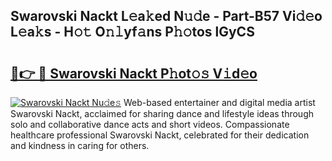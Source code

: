 ## Swarovski Nackt L𝚎a𝚔ed N𝚞𝚍e - Part-B57 Vi𝚍𝚎o L𝚎a𝚔s - H𝚘𝚝 O𝚗𝚕yf𝚊ns P𝚑𝚘tos lGyCS

# <h2><a href="http://kfckuc.oniu.top/?m=Swarovski+Nackt">🔗👉 🔴 Swarovski Nackt P𝚑ot𝚘𝚜 V𝚒d𝚎o</a></h2>

[![Swarovski Nackt Nu𝚍e𝚜](https://i.imgur.com/0qMVB7G.gif)](http://kfckuc.oniu.top/?m=Swarovski+Nackt)
Web-based entertainer and digital media artist Swarovski Nackt, acclaimed for sharing dance and lifestyle ideas through solo and collaborative dance acts and short videos. Compassionate healthcare professional Swarovski Nackt, celebrated for their dedication and kindness in caring for others.  
